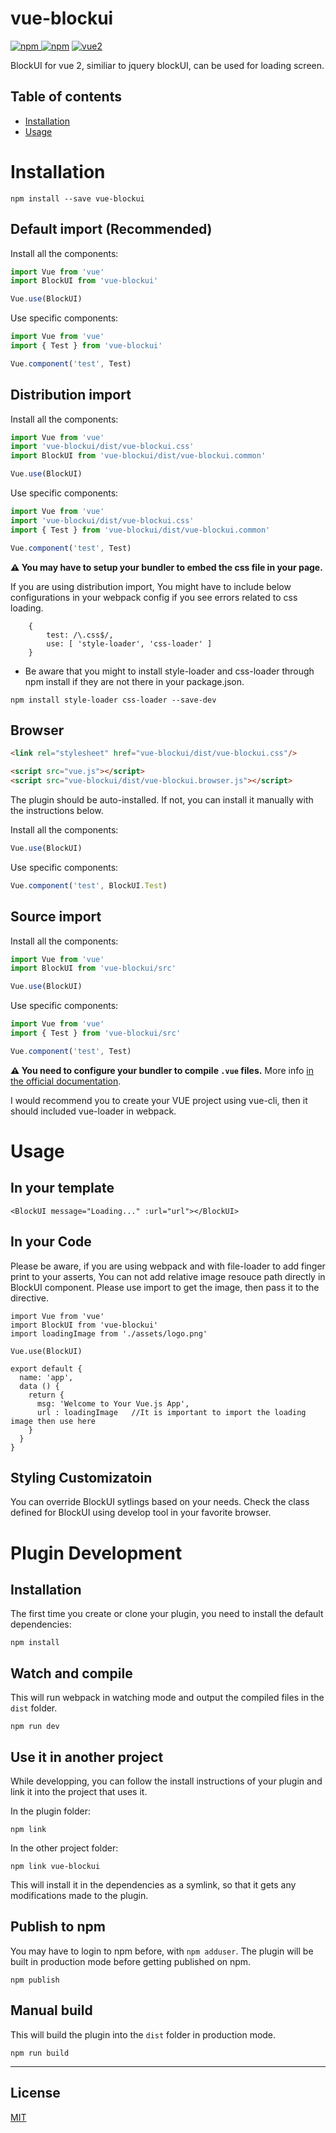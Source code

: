 # vue-blockui

[![npm](https://img.shields.io/npm/v/vue-blockui.svg) ![npm](https://img.shields.io/npm/dm/vue-blockui.svg)](https://www.npmjs.com/package/vue-blockui)
[![vue2](https://img.shields.io/badge/vue-2.x-brightgreen.svg)](https://vuejs.org/)

BlockUI for vue 2, similiar to jquery blockUI, can be used for loading screen.

## Table of contents

- [Installation](#installation)
- [Usage](#usage)

# Installation

```
npm install --save vue-blockui
```

## Default import (Recommended)

Install all the components:

```javascript
import Vue from 'vue'
import BlockUI from 'vue-blockui'

Vue.use(BlockUI)
```

Use specific components:

```javascript
import Vue from 'vue'
import { Test } from 'vue-blockui'

Vue.component('test', Test)
```

## Distribution import

Install all the components:

```javascript
import Vue from 'vue'
import 'vue-blockui/dist/vue-blockui.css'
import BlockUI from 'vue-blockui/dist/vue-blockui.common'

Vue.use(BlockUI)
```

Use specific components:

```javascript
import Vue from 'vue'
import 'vue-blockui/dist/vue-blockui.css'
import { Test } from 'vue-blockui/dist/vue-blockui.common'

Vue.component('test', Test)
```

**⚠️ You may have to setup your bundler to embed the css file in your page.**

If you are using distribution import, You might have to include below configurations in your webpack config if you see errors related to css loading.

```
    {
        test: /\.css$/,
        use: [ 'style-loader', 'css-loader' ]
    }
```

* Be aware that you might to install style-loader and css-loader through npm install if they are not there in your package.json.

```
npm install style-loader css-loader --save-dev    
```

## Browser

```html
<link rel="stylesheet" href="vue-blockui/dist/vue-blockui.css"/>

<script src="vue.js"></script>
<script src="vue-blockui/dist/vue-blockui.browser.js"></script>
```

The plugin should be auto-installed. If not, you can install it manually with the instructions below.

Install all the components:

```javascript
Vue.use(BlockUI)
```

Use specific components:

```javascript
Vue.component('test', BlockUI.Test)
```

## Source import

Install all the components:

```javascript
import Vue from 'vue'
import BlockUI from 'vue-blockui/src'

Vue.use(BlockUI)
```

Use specific components:

```javascript
import Vue from 'vue'
import { Test } from 'vue-blockui/src'

Vue.component('test', Test)
```

**⚠️ You need to configure your bundler to compile `.vue` files.** More info [in the official documentation](https://vuejs.org/v2/guide/single-file-components.html).

I would recommend you to create your VUE project using vue-cli, then it should included vue-loader in webpack.

# Usage

## In your template
```
<BlockUI message="Loading..." :url="url"></BlockUI>
```

## In your Code
Please be aware, if you are using webpack and with file-loader to add finger print to your asserts,
You can not add relative image resouce path directly in BlockUI component.
Please use import to get the image, then pass it to the directive.
```
import Vue from 'vue'
import BlockUI from 'vue-blockui'
import loadingImage from './assets/logo.png'

Vue.use(BlockUI)

export default {
  name: 'app',
  data () {
    return {
      msg: 'Welcome to Your Vue.js App',
      url : loadingImage   //It is important to import the loading image then use here
    }
  }
}
```

## Styling Customizatoin
You can override BlockUI sytlings based on your needs.
Check the class defined for BlockUI using develop tool in your favorite browser.




# Plugin Development

## Installation

The first time you create or clone your plugin, you need to install the default dependencies:

```
npm install
```

## Watch and compile

This will run webpack in watching mode and output the compiled files in the `dist` folder.

```
npm run dev
```

## Use it in another project

While developping, you can follow the install instructions of your plugin and link it into the project that uses it.

In the plugin folder:

```
npm link
```

In the other project folder:

```
npm link vue-blockui
```

This will install it in the dependencies as a symlink, so that it gets any modifications made to the plugin.

## Publish to npm

You may have to login to npm before, with `npm adduser`. The plugin will be built in production mode before getting published on npm.

```
npm publish
```

## Manual build

This will build the plugin into the `dist` folder in production mode.

```
npm run build
```

---

## License

[MIT](http://opensource.org/licenses/MIT)
